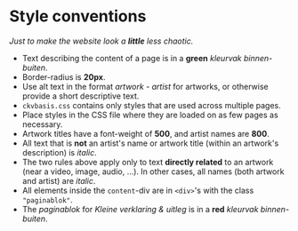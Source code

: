 # Style conventions  

*Just to make the website look a **little** less chaotic.*  

- Text describing the content of a page is in a **green** *kleurvak binnen-buiten*.  
- Border-radius is **20px**.  
- Use alt text in the format *artwork* - *artist* for artworks, or otherwise provide a short descriptive text.  
- `ckvbasis.css` contains only styles that are used across multiple pages.  
- Place styles in the CSS file where they are loaded on as few pages as necessary.  
- Artwork titles have a font-weight of **500**, and artist names are **800**.  
- All text that is **not** an artist's name or artwork title (within an artwork's description) is *italic*.  
- The two rules above apply only to text **directly related** to an artwork (near a video, image, audio, ...). In other cases, all names (both artwork and artist) are *italic*.  
- All elements inside the `content`-div are in `<div>`'s with the class `"paginablok"`.  
- The *paginablok* for *Kleine verklaring & uitleg* is in a **red** *kleurvak binnen-buiten*.  
